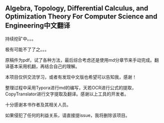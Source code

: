 ## Algebra, Topology, Diﬀerential Calculus, and Optimization Theory For Computer Science and Engineering中文翻译

持续挖矿中。。。

极有可能不了了之。。。

原稿件为pdf，试了各种方法，最后综合考虑还是使用md分章节来手动完成。翻译基本采用机翻，再结合自己的理解。

本项目仅供交流学习，或者有发现中文版也希望可以告知我，感谢！

整理过程中采用Typora进行md的编写，天若OCR进行公式的提取，CopyTranslator进行文字提取及翻译。感谢以上工具的开发者。

十分感谢本书作者及其相关人员。

如果侵犯了任何的利益关系，请直接提issue，我将删除该项目。